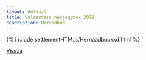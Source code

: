 ```yaml
---
layout: default
title: Választási névjegyzék 2022
description: Hernádbűd
---
```


{% include settlementHTMLs/Hernaadbuuxxd.html %}

[Vissza](../)